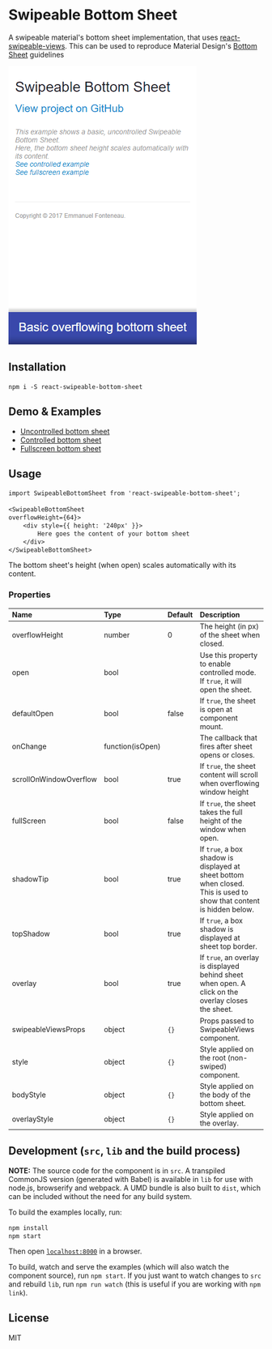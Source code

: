 # Swipeable Bottom Sheet

A swipeable material's bottom sheet implementation, that uses [react-swipeable-views](https://github.com/oliviertassinari/react-swipeable-views).
This can be used to reproduce Material Design's [Bottom Sheet](https://material.io/guidelines/components/bottom-sheets.html) guidelines

![Alt text](demos/swipeable-bottom-sheet-1.gif?raw=true "Uncontrolled example")

## Installation


```
npm i -S react-swipeable-bottom-sheet
```

## Demo & Examples

- [Uncontrolled bottom sheet](http://manufont.github.io/react-swipeable-bottom-sheet/index.html)
- [Controlled bottom sheet](http://manufont.github.io/react-swipeable-bottom-sheet/controlled.html)
- [Fullscreen bottom sheet](http://manufont.github.io/react-swipeable-bottom-sheet/fullscreen.html)


## Usage


```
import SwipeableBottomSheet from 'react-swipeable-bottom-sheet';

<SwipeableBottomSheet
overflowHeight={64}>
	<div style={{ height: '240px' }}>
		Here goes the content of your bottom sheet
	</div>
</SwipeableBottomSheet>
```

The bottom sheet's height (when open) scales automatically with its content.


### Properties

| Name | Type | Default | Description |
|:-----|:-----|:--------|:------------|
| overflowHeight | number | 0 | The height (in px) of the sheet when closed. |
| open | bool | | Use this property to enable controlled mode. If `true`, it will open the sheet. |
| defaultOpen | bool | false | If `true`, the sheet is open at component mount. |
| onChange | function(isOpen) | | The callback that fires after sheet opens or closes. |
| scrollOnWindowOverflow | bool | true | If `true`, the sheet content will scroll when overflowing window height |
| fullScreen | bool | false | If `true`, the sheet takes the full height of the window when open. |
| shadowTip | bool | true | If `true`, a box shadow is displayed at sheet bottom when closed. This is used to show that content is hidden below. |
| topShadow | bool | true | If `true`, a box shadow is displayed at sheet top border. |
| overlay | bool | true | If `true`, an overlay is displayed behind sheet when open. A click on the overlay closes the sheet. |
| swipeableViewsProps | object | `{}` | Props passed to SwipeableViews component. |
| style | object | `{}` | Style applied on the root (non-swiped) component. |
| bodyStyle | object | `{}` | Style applied on the body of the bottom sheet. |
| overlayStyle | object | `{}` | Style applied on the overlay. |


## Development (`src`, `lib` and the build process)

**NOTE:** The source code for the component is in `src`. A transpiled CommonJS version (generated with Babel) is available in `lib` for use with node.js, browserify and webpack. A UMD bundle is also built to `dist`, which can be included without the need for any build system.

To build the examples locally, run:

```
npm install
npm start
```

Then open [`localhost:8000`](http://localhost:8000) in a browser.

To build, watch and serve the examples (which will also watch the component source), run `npm start`. If you just want to watch changes to `src` and rebuild `lib`, run `npm run watch` (this is useful if you are working with `npm link`).

## License

MIT
